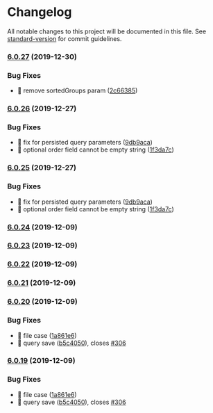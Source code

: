 # Changelog

All notable changes to this project will be documented in this file. See [standard-version](https://github.com/conventional-changelog/standard-version) for commit guidelines.

### [6.0.27](https://github.com/keen/explorer/compare/v6.0.26...v6.0.27) (2019-12-30)


### Bug Fixes

* 🐛 remove sortedGroups param ([2c66385](https://github.com/keen/explorer/commit/2c66385f829a6e9d37adea172c6bdc6bd92c736e))

### [6.0.26](https://github.com/keen/explorer/compare/v6.0.19...v6.0.26) (2019-12-27)


### Bug Fixes

* 🐛 fix for persisted query parameters ([9db9aca](https://github.com/keen/explorer/commit/9db9aca08ba338ecfd09586252abe8661cbbaf8c))
* 🐛 optional order field cannot be empty string ([1f3da7c](https://github.com/keen/explorer/commit/1f3da7ca7bf89d2ea16a89be43cc11e39e6498d8))

### [6.0.25](https://github.com/keen/explorer/compare/v6.0.19...v6.0.25) (2019-12-27)


### Bug Fixes

* 🐛 fix for persisted query parameters ([9db9aca](https://github.com/keen/explorer/commit/9db9aca08ba338ecfd09586252abe8661cbbaf8c))
* 🐛 optional order field cannot be empty string ([1f3da7c](https://github.com/keen/explorer/commit/1f3da7ca7bf89d2ea16a89be43cc11e39e6498d8))

### [6.0.24](https://github.com/keen/explorer/compare/v6.0.23...v6.0.24) (2019-12-09)

### [6.0.23](https://github.com/keen/explorer/compare/v6.0.22...v6.0.23) (2019-12-09)

### [6.0.22](https://github.com/keen/explorer/compare/v6.0.21...v6.0.22) (2019-12-09)

### [6.0.21](https://github.com/keen/explorer/compare/v6.0.20...v6.0.21) (2019-12-09)

### [6.0.20](https://github.com/keen/explorer/compare/v6.0.18...v6.0.20) (2019-12-09)


### Bug Fixes

* 🐛 file case ([1a861e6](https://github.com/keen/explorer/commit/1a861e6868154d54474e9e93fe7ce8bbe65be46e))
* 🐛 query save ([b5c4050](https://github.com/keen/explorer/commit/b5c405026506bddee5713b86e7d14875424ad86e)), closes [#306](https://github.com/keen/explorer/issues/306)

### [6.0.19](https://github.com/keen/explorer/compare/v6.0.18...v6.0.19) (2019-12-09)


### Bug Fixes

* 🐛 file case ([1a861e6](https://github.com/keen/explorer/commit/1a861e6868154d54474e9e93fe7ce8bbe65be46e))
* 🐛 query save ([b5c4050](https://github.com/keen/explorer/commit/b5c405026506bddee5713b86e7d14875424ad86e)), closes [#306](https://github.com/keen/explorer/issues/306)

